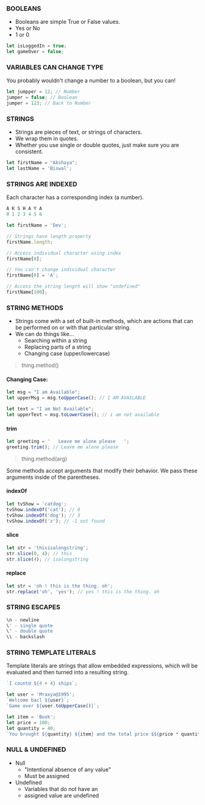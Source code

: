 ### BOOLEANS
- Booleans are simple True or False values.
- Yes or No
- 1 or 0

```js
let isLoggedIn = true;
let gameOver = false;
```
### VARIABLES CAN CHANGE TYPE
You probably wouldn't change a number to a boolean, but you can!

```js
let jumpper = 12; // Number
jumper = false; // Boolean
jumper = 123; // Back to Number
```

### STRINGS
- Strings are pieces of text, or strings of characters.
- We wrap them in quotes.
- Whether you use single or double quotes, just make sure you are consistent.

```js
let firstName = "Akshaya";
let lastName = 'Biswal';
```

### STRINGS ARE INDEXED
Each character has a corresponding index (a number).
```js
A K S H A Y A
0 1 2 3 4 5 6
```

```js
let firstName = 'Dev';

// Strings have length property
firstName.length;

// Access individual character using index
firstName[0];

// You can't change individual character
firstName[0] = 'A';

// Access the string length will show "undefined"
firstName[100];
```

### STRING METHODS
- Strings come with a set of built-in methods, which are actions that can be performed on or with that particular string.
- We can do things like...
   - Searching within a string
   - Replacing parts of a string
   - Changing case (upper/lowercase)

> thing.method()

#### Changing Case:
```js
let msg = "I am Available";
let upperMsg = msg.toUpperCase(); // I AM AVAILABLE

let text = "I am Not Available";
let upperText = msg.toLowerCase(); // i am not available
```
#### trim
```js
let greeting = '   Leave me alone please   ';
greeting.trim(); // Leave me alone please
```
> thing.method(arg)

Some methods accept arguments that modify their behavior. We pass these arguments inside of the parentheses.

#### indexOf
```js
let tvShow = 'catdog';
tvShow.indexOf('cat'); // 0
tvShow.indexOf('dog'); // 3
tvShow.indexOf('z'); // -1 not found
```

#### slice
```js
let str = 'thisisalongstring';
str.slice(0, 4); // this
str.slice(4); // isalongstring
```

#### replace
```js
let str = 'oh ! this is the thing. oh';
str.replace('oh', 'yes'); // yes ! this is the thing. oh
```

### STRING ESCAPES
```js
\n - newline
\' - single quote 
\" - double quote 
\\ - backslash
```

### STRING TEMPLATE LITERALS
Template literals are strings that allow embedded expressions, which will be evaluated and then turned into a resulting string.

```js
`I countd ${4 + 4} ships`;
```

```js
let user = 'Mraxya@1995';
`Welcome bacl ${user}`;
`Game over ${user.toUpperCase()}`;
```

```js
let item = 'Book';
let price = 100;
let quantity = 40;
`You brought ${quantity} ${item} and the total price $${price * quantity} `;
```

### NULL & UNDEFINED
- Null
    - "Intentional absence of any value"
    - Must be assigned
- Undefined
    - Variables that do not have an
    - assigned value are undefined
    
```js

```